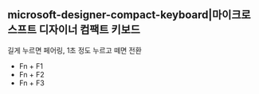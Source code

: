 ## microsoft-designer-compact-keyboard|마이크로스프트 디자이너 컴팩트 키보드

길게 누르면 페어링, 1초 정도 누르고 떼면 전환
- Fn + F1
- Fn + F2
- Fn + F3

